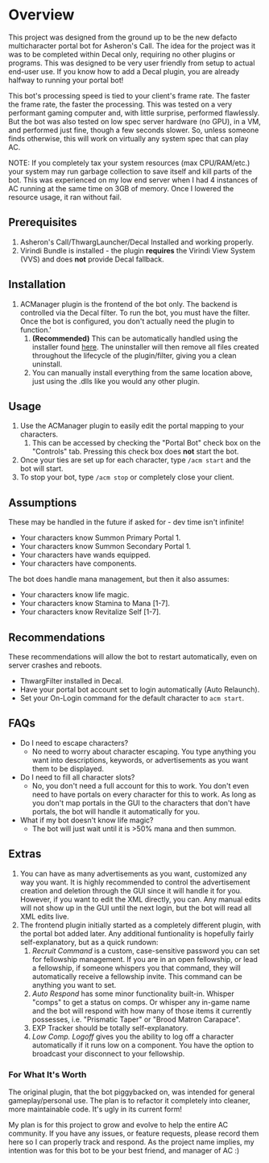 # Overview

This project was designed from the ground up to be the new defacto multicharacter portal bot for Asheron's Call. The idea for the project was it was to be completed within Decal only, requiring no other plugins or programs. This was designed to be very user friendly from setup to actual end-user use. If you know how to add a Decal plugin, you are already halfway to running your portal bot!

This bot's processing speed is tied to your client's frame rate. The faster the frame rate, the faster the processing. This was tested on a very performant gaming computer and, with little surprise, performed flawlessly. But the bot was also tested on low spec server hardware (no GPU), in a VM, and performed just fine, though a few seconds slower. So, unless someone finds otherwise, this will work on virtually any system spec that can play AC. 

NOTE: If you completely tax your system resources (max CPU/RAM/etc.) your system may run garbage collection to save itself and kill parts of the bot. This was experienced on my low end server when I had 4 instances of AC running at the same time on 3GB of memory. Once I lowered the resource usage, it ran without fail.

## Prerequisites
1. Asheron's Call/ThwargLauncher/Decal Installed and working properly.
2. Virindi Bundle is installed - the plugin **requires** the Virindi View System (VVS) and does **not** provide Decal fallback.

## Installation

1. ACManager plugin is the frontend of the bot only. The backend is controlled via the Decal filter. To run the bot, you must have the filter. Once the bot is configured, you don't actually need the plugin to function.'
   1. **(Recommended)** This can be automatically handled using the installer found [here](https://github.com/patri0t86/ACManager/releases). The uninstaller will then remove all files created throughout the lifecycle of the plugin/filter, giving you a clean uninstall.
   2. You can manually install everything from the same location above, just using the .dlls like you would any other plugin.

## Usage

1. Use the ACManager plugin to easily edit the portal mapping to your characters.
   1. This can be accessed by checking the "Portal Bot" check box on the "Controls" tab. Pressing this check box does **not** start the bot.
2. Once your ties are set up for each character, type `/acm start` and the bot will start.
3. To stop your bot, type `/acm stop` or completely close your client.

## Assumptions 

These may be handled in the future if asked for - dev time isn't infinite!

- Your characters know Summon Primary Portal 1.
- Your characters know Summon Secondary Portal 1.
- Your characters have wands equipped.
- Your characters have components.

The bot does handle mana management, but then it also assumes:

- Your characters know life magic.
- Your characters know Stamina to Mana [1-7].
- Your characters know Revitalize Self [1-7].

## Recommendations

These recommendations will allow the bot to restart automatically, even on server crashes and reboots.

- ThwargFilter installed in Decal.
- Have your portal bot account set to login automatically (Auto Relaunch).
- Set your On-Login command for the default character to `acm start`.

## FAQs

- Do I need to escape characters?
  - No need to worry about character escaping. You type anything you want into descriptions, keywords, or advertisements as you want them to be displayed.
- Do I need to fill all character slots?
  - No, you don't need a full account for this to work. You don't even need to have portals on every character for this to work. As long as you don't map portals in the GUI to the characters that don't have portals, the bot will handle it automatically for you.
- What if my bot doesn't know life magic?
  - The bot will just wait until it is >50% mana and then summon.

## Extras

1. You can have as many advertisements as you want, customized any way you want. It is highly recommended to control the advertisement creation and deletion through the GUI since it will handle it for you. However, if you want to edit the XML directly, you can. Any manual edits will not show up in the GUI until the next login, but the bot will read all XML edits live.
2. The frontend plugin initially started as a completely different plugin, with the portal bot added later. Any additional funtionality is hopefully fairly self-explanatory, but as a quick rundown:
   1. *Recruit Command* is a custom, case-sensitive password you can set for fellowship management. If you are in an open fellowship, or lead a fellowship, if someone whispers you that command, they will automatically receive a fellowship invite. This command can be anything you want to set.
   2. *Auto Respond* has some minor functionality built-in. Whisper "comps" to get a status on comps. Or whisper any in-game name and the bot will respond with how many of those items it currently possesses, i.e. "Prismatic Taper" or "Brood Matron Carapace".
   3. EXP Tracker should be totally self-explanatory.
   4. *Low Comp. Logoff* gives you the ability to log off a character automatically if it runs low on a component. You have the option to broadcast your disconnect to your fellowship.

### For What It's Worth

The original plugin, that the bot piggybacked on, was intended for general gameplay/personal use. The plan is to refactor it completely into cleaner, more maintainable code. It's ugly in its current form!

My plan is for this project to grow and evolve to help the entire AC community. If you have any issues, or feature requests, please record them here so I can properly track and respond. As the project name implies, my intention was for this bot to be your best friend, and manager of AC :)